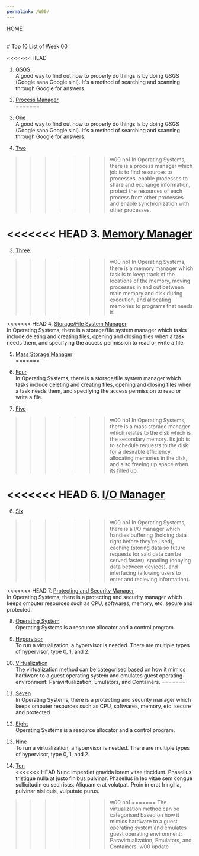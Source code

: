```yaml
---
permalink: /W00/
---
```

[HOME](../)

<br>
# Top 10 List of Week 00

<<<<<<< HEAD
1. [GSGS](https://en.wikipedia.org/wiki/Google)<br>
A good way to find out how to properly do things is by doing GSGS (Google sana Google sini). It's a method of
searching and scanning through Google for answers.

2. [Process Manager](https://en.wikipedia.org/wiki/Process_management_(computing))<br>
=======
1. [One](https://en.wikipedia.org/wiki/Google)<br>
A good way to find out how to properly do things is by doing GSGS (Google sana Google sini). It's a method of
searching and scanning through Google for answers.

2. [Two](https://en.wikipedia.org/wiki/Process_management_(computing))<br>
>>>>>>> w00 no1
In Operating Systems, there is a process manager which job is to find resources to processes, enable
processes to share and exchange information, protect the resources of each process from other processes and
enable synchronization with other processes.

<<<<<<< HEAD
3. [Memory Manager](https://en.wikipedia.org/wiki/Memory_management)<br>
=======
3. [Three](https://en.wikipedia.org/wiki/Memory_management)<br>
>>>>>>> w00 no1
In Operating Systems, there is a memory manager which task is to keep track of the locations of the memory,
moving processes in and out between main memory and disk during execution, and allocating memories to programs
that needs it.

<<<<<<< HEAD
4. [Storage/File System Manager](https://en.wikipedia.org/wiki/Document_management_system)<br>
In Operating Systems, there is a storage/file system manager which tasks include deleting and creating files,
opening and closing files when a task needs them, and specifying the access permission to read or write a file.

5. [Mass Storage Manager](https://en.wikipedia.org/wiki/Storage_Resource_Manager)<br>
=======
4. [Four](https://en.wikipedia.org/wiki/Document_management_system)<br>
In Operating Systems, there is a storage/file system manager which tasks include deleting and creating files,
opening and closing files when a task needs them, and specifying the access permission to read or write a file.

5. [Five](https://en.wikipedia.org/wiki/Storage_Resource_Manager)<br>
>>>>>>> w00 no1
In Operating Systems, there is a mass storage manager which relates to the disk which is the secondary memory.
Its job is to schedule requests to the disk for a desirable efficiency, allocating memories in the disk, and also
freeing up space when its filled up.

<<<<<<< HEAD
6. [I/O Manager](https://en.wikipedia.org/wiki/I/O_request_packet)<br>
=======
6. [Six](https://en.wikipedia.org/wiki/I/O_request_packet)<br>
>>>>>>> w00 no1
In Operating Systems, there is a I/O manager which handles buffering (holding data right before they're used),
caching (storing data so future requests for said data can be served faster), spooling (copying data between
devices), and interfacing (allowing users to enter and recieving information).

<<<<<<< HEAD
7. [Protecting and Security Manager](https://en.wikipedia.org/wiki/Security_management)<br>
In Operating Systems, there is a protecting and security manager which keeps omputer resources such as CPU,
softwares, memory, etc. secure and protected.

8. [Operating System](https://en.wikipedia.org/wiki/Operating_system)<br>
Operating Systems is a resource allocator and a control program. 

9. [Hypervisor](https://en.wikipedia.org/wiki/Hypervisor)<br>
To run a virtualization, a hypervisor is needed. There are multiple types of hypervisor, type 0, 1, and 2.

10. [Virtualization](https://en.wikipedia.org/wiki/10)<br>
The virtualization method can be categorised based on how it mimics hardware to a guest operating system and
emulates guest operating environment: Paravirtualization, Emulators, and Containers.
=======
7. [Seven](https://en.wikipedia.org/wiki/Security_management)<br>
In Operating Systems, there is a protecting and security manager which keeps omputer resources such as CPU,
softwares, memory, etc. secure and protected.

8. [Eight](https://en.wikipedia.org/wiki/Operating_system)<br>
Operating Systems is a resource allocator and a control program. 

9. [Nine](https://en.wikipedia.org/wiki/Hypervisor)<br>
To run a virtualization, a hypervisor is needed. There are multiple types of hypervisor, type 0, 1, and 2.

10. [Ten](https://en.wikipedia.org/wiki/10)<br>
<<<<<<< HEAD
Nunc imperdiet gravida lorem vitae tincidunt. 
Phasellus tristique nulla at justo finibus pulvinar.
Phasellus in leo vitae sem congue sollicitudin eu sed risus.
Aliquam erat volutpat.
Proin in erat fringilla, pulvinar nisl quis, vulputate purus.
>>>>>>> w00 no1
=======
The virtualization method can be categorised based on how it mimics hardware to a guest operating system and
emulates guest operating environment: Paravirtualization, Emulators, and Containers.
>>>>>>> w00 update
